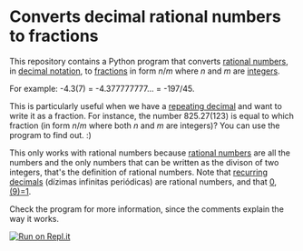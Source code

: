 # Converts decimal rational numbers to fractions
This repository contains a Python program that converts [rational numbers](https://en.wikipedia.org/wiki/Rational_number), in [decimal notation](https://en.wikipedia.org/wiki/Decimal), to [fractions](https://en.wikipedia.org/wiki/Fraction_(mathematics)) in form _n_/_m_ where _n_ and _m_ are [integers](https://en.wikipedia.org/wiki/Integer).

For example: -4.3(7) = -4.377777777... = -197/45.

This is particularly useful when we have a [repeating decimal](https://en.wikipedia.org/wiki/Repeating_decimal) and want to write it as a fraction. For instance, the number 825.27(123) is equal to which fraction (in form _n_/_m_ where both _n_ and _m_ are integers)? You can use the program to find out. :)

This only works with rational numbers because [rational numbers](https://en.wikipedia.org/wiki/Rational_number) are all the numbers and the only numbers that can be written as the divison of two integers, that's the definition of rational numbers. Note that [recurring decimals](https://en.wikipedia.org/wiki/Repeating_decimal) (dízimas infinitas periódicas) are rational numbers, and that [0,(9)=1](https://en.wikipedia.org/wiki/0.999...).

Check the program for more information, since the comments explain the way it works.

[![Run on Repl.it](https://repl.it/badge/github/t3m2/Converts-decimal-rational-numbers-to-fractions)](https://repl.it/github/t3m2/Converts-decimal-rational-numbers-to-fractions)
